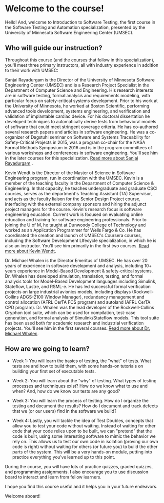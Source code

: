 # Welcome to the course!

Hello!  And, welcome to Introduction to Software Testing, the first course in the Software Testing and Automation specialization, presented by the University of Minnesota Software Engineering Center (UMSEC).

## Who will guide our instruction? 

Throughout this course (and the courses that follow in this specialization), you'll meet three primary instructors, all with industry experience in addition to their work with UMSEC:

Sanjai Rayadurgam is the Director of the University of Minnesota Software Engineering Center (UMSEC) and is a Research Project Specialist in the  Department of Computer Science and Engineering. His research interests  are in software testing, formal analysis and requirements modeling, with  particular focus on safety-critical systems development. Prior to his  work at the University of Minnesota, he worked at Boston Scientific, performing advanced tools development, systems engineering, and verification and validation of implantable cardiac device. For his  doctoral dissertation he developed techniques to automatically derive  tests from behavioral models of software that could meet stringent  coverage criteria. He has co-authored several research papers and  articles in software engineering. He was a co-organizer of Dagstuhl seminar on Software and Systems Traceability for Safety-Critical  Projects in 2015, was a program co-chair for the NASA Formal Methods  Symposium in 2016 and is in the program committees of various workshops  and conferences in software engineering. You'll see him in the later courses for this specialization. 
[Read more about Sanjai Rayadurgam](https://www.umsec.umn.edu/directory/sanjai-rayadurgam)
.

Kevin Wendt is the Director of the Master of Science in Software Engineering program, run in coordination with the UMSEC. Kevin is a member of the teaching faculty in the Department of Computer Science & Engineering. In that capacity, he teaches undergraduate and graduate CSCI courses, serves as the department's Teaching Assistant (TA) Supervisor, and acts as the faculty liaison for the Senior Design Project course, interfacing with the external company sponsors and hiring the adjunct project managers for the course. Kevin's research focus is software engineering education. Current work is focused on evaluating online education and training for software engineering professionals. Prior to joining the U of M, he taught at Dunwoody College of Technology and worked as an Application Programmer for Wells Fargo & Co. He has coordinated the creation and launch of UMSEC's Coursera courses, including the Software Development LIfecycle specialization, in which he is also an instructor. You'll see him primarily in the first two courses. 
[Read more about Kevin Wendt](https://www.umsec.umn.edu/directory/Kevin-Wendt-0).

Dr. Michael Whalen is the Director Emeritus of UMSEC. He has over 20 years of experience in software development and analysis, including 10+ years experience in Model-Based Development & safety-critical systems. Dr. Whalen has developed simulation, translation, testing, and formal analysis tools for Model-Based Development languages including Simulink, Stateflow,  Lustre, and RSML-e. He has led successful formal verification projects on large industrial avionics models, including displays (Rockwell-Collins ADGS-2100 Window Manager), redundancy management and control allocation (AFRL CerTA FCS program) and autoland (AFRL CerTA CPD  program). Dr. Whalen was the lead developer of the Rockwell-Collins  Gryphon tool suite, which can be used for compilation, test-case generation, and formal analysis of Simulink/Stateflow models. This tool suite has been used both for academic research and industrial verification projects. You'll see him in the first several courses. [Read more about Dr. Michael Whalen](https://www.umsec.umn.edu/directory/Dr-Michael-Whalen-PhD). 

## How are we going to learn? 

- Week 1:  You will learn the basics of testing, the "what" of tests. What tests are and how to build them, with some hands-on tutorials on building your first set of executable tests.

- Week 2:  You will learn about the "why" of testing. What types of testing processes and techniques exist? How do we know what to use and when? And, how do we know our tests are any good?

- Week 3:  You will learn the process of testing. How do I organize the testing and document the results? How do I document and track defects that we (or our users) find in the software we build?

- Week 4:  Lastly, you will tackle the idea of Test Doubles, concepts that allow you to test your code without waiting. Instead of waiting for other code that your code relies upon to be built, we can "pretend" that the code is built, using some interesting software to mimic the behavior we rely on. This allows us to test our own code in isolation (proving our own code is right) without waiting for others (or future you) to build the other parts of the system. This will be a very hands-on module, putting into practice everything you've learned up to this point.

During the course, you will have lots of practice quizzes, graded quizzes, and programming assignments. I also encourage you to use discussion board to interact and learn from fellow learners. 

I hope you find this course useful and it helps you in your future endeavors.

Welcome aboard!